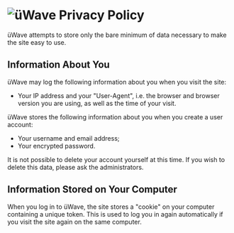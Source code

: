 # ![üWave](../assets/img/logo-white.png) Privacy Policy

üWave attempts to store only the bare minimum of data necessary to make the site
easy to use.

## Information About You

üWave may log the following information about you when you visit the site:

 - Your IP address and your "User-Agent", i.e. the browser and browser version
   you are using, as well as the time of your visit.

üWave stores the following information about you when you create a user account:

 - Your username and email address;
 - Your encrypted password.

It is not possible to delete your account yourself at this time. If you wish to
delete this data, please ask the administrators.

## Information Stored on Your Computer

When you log in to üWave, the site stores a "cookie" on your computer containing
a unique token. This is used to log you in again automatically if you visit the
site again on the same computer.
